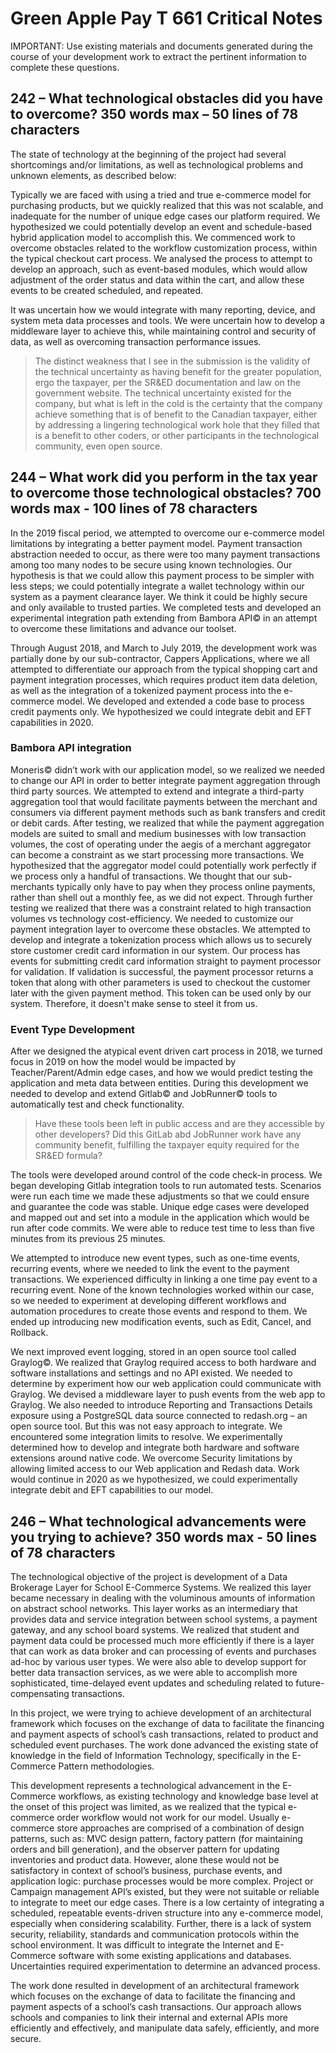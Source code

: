 Green Apple Pay T 661 Critical Notes
=======================================

IMPORTANT: Use existing materials and documents generated during the course of your development work to extract the pertinent information to complete these questions.


## 242 – What technological obstacles did you have to overcome? 350 words max – 50 lines of 78 characters

The state of technology at the beginning of the project had several shortcomings and/or limitations,
as well as technological problems and unknown elements,
as described below:

Typically we are faced with using a tried and true e-commerce model for purchasing products,
but we quickly realized that this was not scalable,
and inadequate for the number of unique edge cases our platform required.
We hypothesized we could potentially develop an event and schedule-based hybrid application model to accomplish this.
We commenced work to overcome obstacles related to the workflow customization process,
within the typical checkout cart process.
We analysed the process to attempt to develop an approach,
such as event-based modules,
which would allow adjustment of the order status and data within the cart,
and allow these events to be created scheduled,
and repeated.

It was uncertain how we would integrate with many reporting,
device,
and system meta data processes and tools.
We were uncertain how to develop a middleware layer to achieve this,
while maintaining control and security of data,
as well as overcoming transaction performance issues.


>The distinct weakness that I see in the submission is the validity of the technical uncertainty as having benefit for the greater population,
ergo the taxpayer,
per the SR&ED documentation and law on the government website.
The technical uncertainty existed for the company,
but what is left in the cold is the certainty that the company achieve something that is of benefit to the Canadian taxpayer,
either by addressing a lingering technological work hole that they filled that is a benefit to other coders,
or other participants in the technological community,
even open source.



## 244 – What work did you perform in the tax year to overcome those technological obstacles?   700 words max - 100 lines of 78 characters

In the 2019 fiscal period,
we attempted to overcome our e-commerce model limitations by integrating a better payment model.
Payment transaction abstraction needed to occur,
as there were too many payment transactions among too many nodes to be secure using known technologies.
Our hypothesis is that we could allow this payment process to be simpler with less steps;
we could potentially integrate a wallet technology within our system as a payment clearance layer.
We think it could be highly secure and only available to trusted parties.
We completed tests and developed an experimental integration path extending from Bambora API&copy; in an attempt to overcome these limitations and advance our toolset.




Through August 2018,
and March to July 2019,
the development work was partially done by our sub-contractor,
Cappers Applications,
where we all attempted to differentiate our approach from the typical shopping cart and payment integration processes,
which requires product item data deletion,
as well as the integration of a tokenized payment process into the e-commerce model.
We developed and extended a code base to process credit payments only.
We hypothesized we could integrate debit and EFT capabilities in 2020.


### Bambora API integration

Moneris&copy; didn’t work with our application model,
so we realized we needed to change our API in order to better integrate payment aggregation through third party sources.
We attempted to extend and integrate a third-party aggregation tool that would facilitate payments between the merchant and consumers via different payment methods such as bank transfers and credit or debit cards.
After testing,
we realized that while the payment aggregation models are suited to small and medium businesses with low transaction volumes,
the cost of operating under the aegis of a merchant aggregator can become a constraint as we start processing more transactions.
We hypothesized that the aggregator model could potentially work perfectly if we process only a handful of transactions.
We thought that our sub-merchants typically only have to pay when they process online payments,
rather than shell out a monthly fee,
as we did not expect.
Through further testing we realized that there was a constraint related to high transaction volumes vs technology cost-efficiency.
We needed to customize our payment integration layer to overcome these obstacles.
We attempted to develop and integrate a tokenization process which allows us to securely store customer credit card information in our system.
Our process has events for submitting credit card information straight to payment processor for validation.
If validation is successful,
the payment processor returns a token that along with other parameters is used to checkout the customer later with the given payment method.
This token can be used only by our system.
Therefore,
it doesn't make sense to steel it from us.


### Event Type Development

After we designed the atypical event driven cart process in 2018,
we turned focus in 2019 on how the model would be impacted by Teacher/Parent/Admin edge cases,
and how we would predict testing the application and meta data between entities.
During this development we needed to develop and extend Gitlab&copy; and JobRunner&copy; tools to automatically test and check functionality.

>Have these tools been left in public access and are they accessible by other developers?
Did this GitLab abd JobRunner work have any community benefit,
fulfilling the taxpayer equity required for the SR&ED formula?


The tools were developed around control of the code check-in process.
We began developing Gitlab integration tools to run automated tests.
Scenarios were run each time we made these adjustments so that we could ensure and guarantee the code was stable.
Unique edge cases were developed and mapped out and set into a module in the application which would be run after code commits.
We were able to reduce test time to less than five minutes from its previous 25 minutes.


We attempted to introduce new event types,
such as one-time events,
recurring events,
where we needed to link the event to the payment transactions.
We experienced difficulty in linking a one time pay event to a recurring event.
None of the known technologies worked within our case,
so we needed to experiment at developing different workflows and automation procedures to create those events and respond to them.
We ended up introducing new modification events,
such as Edit,
Cancel,
and Rollback.


We next improved event logging,
stored in an open source tool called Graylog&copy;.
We realized that Graylog required access to both hardware and software installations and settings and no API existed.
We needed to determine by experiment how our web application could communicate with Graylog.
We devised a middleware layer to push events from the web app to Graylog.
We also needed to introduce Reporting and Transactions Details exposure using a PostgreSQL data source connected to redash.org – an open source tool.
But this was not easy approach to integrate.
We encountered some integration limits to resolve.
We experimentally determined how to develop and integrate both hardware and software extensions around native code.
We overcome Security limitations by allowing limited access to our Web application and Redash data.
Work would continue in 2020 as we hypothesized,
we could experimentally integrate debit and EFT capabilities to our model.


## 246 – What technological advancements were you trying to achieve? 	350 words max - 50 lines of 78 characters

The technological objective of the project is development of a Data Brokerage Layer for School E-Commerce Systems.
We realized this layer became necessary in dealing with the voluminous amounts of information on abstract school networks.
This layer works as an intermediary that provides data and service integration between school systems,
a payment gateway,
and any school board systems.
We realized that student and payment data could be processed much more efficiently if there is a layer that can work as data broker and can processing of events and purchases ad-hoc by various user types.
We were also able to develop support for better data transaction services,
as we were able to accomplish more sophisticated,
time-delayed event updates and scheduling related to future-compensating transactions.


In this project,
we were trying to achieve development of an architectural framework which focuses on the exchange of data to facilitate the financing and payment aspects of school’s cash transactions,
related to product and scheduled event purchases.
The work done advanced the existing state of knowledge in the field of Information Technology,
specifically in the E-Commerce Pattern methodologies.


This development represents a technological advancement in the E-Commerce workflows,
as existing technology and knowledge base level at the onset of this project was limited,
as we realized that the typical e-commerce order workflow would not work for our model.
Usually e-commerce store approaches are comprised of a combination of design patterns,
such as: MVC design pattern,
factory pattern (for maintaining orders and bill generation),
and the observer pattern for updating inventories and product data.
However,
alone these would not be satisfactory in context of school’s business,
purchase events,
and application logic: purchase processes would be more complex.
Project or Campaign management API’s existed,
but they were not suitable or reliable to integrate to meet our edge cases.
There is a low certainty of integrating a scheduled,
repeatable events-driven structure into any e-commerce model,
especially when considering scalability.
Further,
there is a lack of system security,
reliability,
standards and communication protocols within the school environment.
It was difficult to integrate the Internet and E-Commerce software with some existing applications and databases.
Uncertainties required experimentation to determine an advanced process.


The work done resulted in development of an architectural framework which focuses on the exchange of data to facilitate the financing and payment aspects of a school’s cash transactions.
Our approach allows schools and companies to link their internal and external APIs more efficiently and effectively,
and manipulate data safely,
efficiently,
and more secure.
